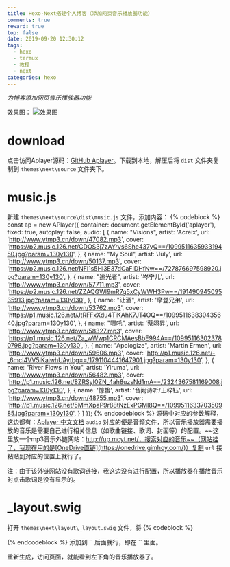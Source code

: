 ```yaml
---
title: Hexo-Next搭建个人博客（添加网页音乐播放器功能）
comments: true
reward: true
top: false
date: 2019-09-20 12:30:12
tags:
  - hexo
  - termux
  - 教程
  - next
categories: hexo
---
```

*为博客添加网页音乐播放器功能*
<!-- more -->
效果图：
![效果图](https://res.cloudinary.com/q2438175594/image/upload/v1568954382/Hexo-Next%E6%90%AD%E5%BB%BA%E4%B8%AA%E4%BA%BA%E5%8D%9A%E5%AE%A2%EF%BC%88%E6%B7%BB%E5%8A%A0%E7%BD%91%E9%A1%B5%E9%9F%B3%E4%B9%90%E6%92%AD%E6%94%BE%E5%99%A8%E5%8A%9F%E8%83%BD%EF%BC%89/music.png)
# download #

点击访问Aplayer源码：[GitHub Aplayer](https://github.com/MoePlayer/APlayer)。下载到本地，解压后将 
`dist` 
文件夹复制到 
`themes\next\source` 
文件夹下。

# music.js #
新建 
`themes\next\source\dist\music.js` 
文件，添加内容：
{% codeblock %}
const ap = new APlayer({
    container: document.getElementById('aplayer'),
    fixed: true,
    autoplay: false,
    audio: [
        {
        name: "Visions",
        artist: 'Acreix',
        url: 'http://www.ytmp3.cn/down/47082.mp3',
        cover: 'https://p2.music.126.net/CDOS3j7zAYrvs6She437yQ==/109951163593319450.jpg?param=130y130',
      },
          {
        name: "My Soul",
        artist: 'July',
        url: 'http://www.ytmp3.cn/down/50137.mp3',
        cover: 'https://p2.music.126.net/NFl1s5Hl3E37dCaFIDHfNw==/727876697598920.jpg?param=130y130',
      },
          {
        name: "追光者",
        artist: '岑宁儿',
	url: 'http://www.ytmp3.cn/down/57711.mp3',
	cover: 'https://p2.music.126.net/ZZAQGWl9mR7g5xCyWWH3Pw==/19149094509535913.jpg?param=130y130',
      },
	  {
	name: "让酒",
	artist: '摩登兄弟',
        url: 'http://www.ytmp3.cn/down/53762.mp3',
	cover: 'https://p1.music.126.net/JtRFFxXdu4TiKAhK7JT4OQ==/109951163830435640.jpg?param=130y130',
      },
	  {
	name: "哪吒",
	artist: '蔡翊昇',
	url: 'http://www.ytmp3.cn/down/58327.mp3',
        cover: 'https://p1.music.126.net/Za_wWwp1CRCMAesBbE994A==/109951163023780798.jpg?param=130y130',
      },
	  {
	name: "Apologize",
	artist: 'Martin Ermen',
	url: 'http://www.ytmp3.cn/down/59606.mp3',
	cover: 'http://p1.music.126.net/-_6mcI4VV5IKaiwhUAytbg==/1791104441647901.jpg?param=130y130',
      },
          {
	name: "River Flows in You",
	artist: 'Yiruma',
	url: 'http://www.ytmp3.cn/down/56482.mp3',
	cover: 'http://p1.music.126.net/8ZRSyI0ZN_4ah8uzsNd1mA==/2324367581169008.jpg?param=130y130',
      },
      {
        name: '惊蛰',
	artist: '音阙诗听/王梓钰',
	url: 'http://www.ytmp3.cn/down/48755.mp3',
	cover: 'http://p1.music.126.net/5MmXpaP9r88tNzExPGMI8Q==/109951163370350985.jpg?param=130y130',
      }
    ]
});
{% endcodeblock %}
源码中对应的参数解释，这边都有：[Aplayer 中文文档](https://aplayer.js.org/#/zh-Hans/)
`audio` 对应的便是音频文件，所以音乐播放器需要播放的音乐是需要自己进行相关信息（如歌曲链接、歌词、封面等）的配置。~~这里放一个mp3音乐外链网站：http://up.mcyt.net/，搜索对应的音乐~~（网站挂了，我现在用的是[OneDrive直链](https://onedrive.gimhoy.com/)）复制 `url` 接粘贴到对应的位置上就行了。

注：由于该外链网站没有歌词链接，我这边没有进行配置，所以播放器在播放音乐时点击歌词是没有显示的。

# _layout.swig #

打开 
`themes\next\layout\_layout.swig` 
文件，将
{% codeblock %}
<link rel="stylesheet" href="/dist/APlayer.min.css">
<div id="aplayer"></div>
<script type="text/javascript" src="/dist/APlayer.min.js"></script>
<script type="text/javascript" src="/dist/music.js"></script>
{% endcodeblock %}
添加到 `<body itemscope ...>` 后面就行，即在 `<body></body>` 里面。

重新生成，访问页面，就能看到左下角的音乐播放器了。
